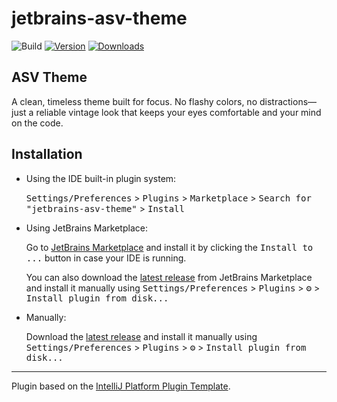 # jetbrains-asv-theme

![Build](https://github.com/anderswodenker/jetbrains-asv-theme/workflows/Build/badge.svg)
[![Version](https://img.shields.io/jetbrains/plugin/v/MARKETPLACE_ID.svg)](https://plugins.jetbrains.com/plugin/com.github.anderswodenker.jetbrainsasvtheme)
[![Downloads](https://img.shields.io/jetbrains/plugin/d/MARKETPLACE_ID.svg)](https://plugins.jetbrains.com/plugin/com.github.anderswodenker.jetbrainsasvtheme)

<!-- Plugin description -->
## ASV Theme
A clean, timeless theme built for focus. No flashy colors, no distractions—just a reliable vintage look that keeps your eyes comfortable and your mind on the code.
<!-- Plugin description end -->

## Installation

- Using the IDE built-in plugin system:
  
  <kbd>Settings/Preferences</kbd> > <kbd>Plugins</kbd> > <kbd>Marketplace</kbd> > <kbd>Search for "jetbrains-asv-theme"</kbd> >
  <kbd>Install</kbd>
  
- Using JetBrains Marketplace:

  Go to [JetBrains Marketplace](https://plugins.jetbrains.com/plugin/MARKETPLACE_ID) and install it by clicking the <kbd>Install to ...</kbd> button in case your IDE is running.

  You can also download the [latest release](https://plugins.jetbrains.com/plugin/MARKETPLACE_ID/versions) from JetBrains Marketplace and install it manually using
  <kbd>Settings/Preferences</kbd> > <kbd>Plugins</kbd> > <kbd>⚙️</kbd> > <kbd>Install plugin from disk...</kbd>

- Manually:

  Download the [latest release](https://github.com/anderswodenker/jetbrains-asv-theme/releases/latest) and install it manually using
  <kbd>Settings/Preferences</kbd> > <kbd>Plugins</kbd> > <kbd>⚙️</kbd> > <kbd>Install plugin from disk...</kbd>


---
Plugin based on the [IntelliJ Platform Plugin Template][template].

[template]: https://github.com/JetBrains/intellij-platform-plugin-template
[docs:plugin-description]: https://plugins.jetbrains.com/docs/intellij/plugin-user-experience.html#plugin-description-and-presentation
